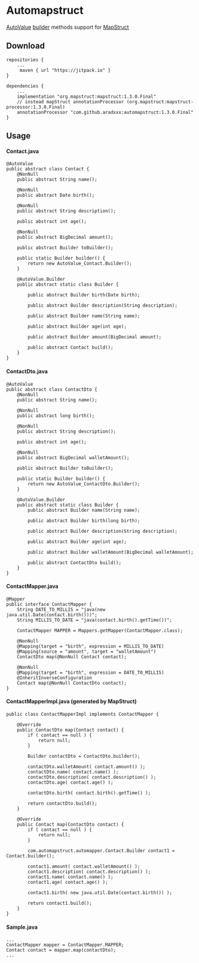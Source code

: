 # Automapstruct
[AutoValue](https://github.com/google/auto/blob/master/value/userguide/index.md) [builder](https://github.com/google/auto/blob/master/value/userguide/builders.md) methods support for [MapStruct](http://mapstruct.org)


## Download
    repositories {
        ...
         maven { url "https://jitpack.io" }
    }
    
    dependencies {
        ...
        implementation "org.mapstruct:mapstruct:1.3.0.Final"
        // instead mapStruct annotationProcessor (org.mapstruct:mapstruct-processor:1.3.0.Final)
        annotationProcessor "com.github.aradxxx:automapstruct:1.3.0.Final"
    }
    
    
## Usage



#### Contact.java
```
@AutoValue
public abstract class Contact {
    @NonNull
    public abstract String name();

    @NonNull
    public abstract Date birth();

    @NonNull
    public abstract String description();

    public abstract int age();

    @NonNull
    public abstract BigDecimal amount();

    public abstract Builder toBuilder();

    public static Builder builder() {
        return new AutoValue_Contact.Builder();
    }

    @AutoValue.Builder
    public abstract static class Builder {

        public abstract Builder birth(Date birth);

        public abstract Builder description(String description);

        public abstract Builder name(String name);

        public abstract Builder age(int age);

        public abstract Builder amount(BigDecimal amount);

        public abstract Contact build();
    }
}
```   
    
   
   
#### ContactDto.java
```
@AutoValue
public abstract class ContactDto {
    @NonNull
    public abstract String name();

    @NonNull
    public abstract long birth();

    @NonNull
    public abstract String description();

    public abstract int age();

    @NonNull
    public abstract BigDecimal walletAmount();

    public abstract Builder toBuilder();

    public static Builder builder() {
        return new AutoValue_ContactDto.Builder();
    }

    @AutoValue.Builder
    public abstract static class Builder {
        public abstract Builder name(String name);

        public abstract Builder birth(long birth);

        public abstract Builder description(String description);

        public abstract Builder age(int age);

        public abstract Builder walletAmount(BigDecimal walletAmount);

        public abstract ContactDto build();
    }
}
```



#### ContactMapper.java
```
@Mapper
public interface ContactMapper {
    String DATE_TO_MILLIS = "java(new java.util.Date(contact.birth()))";
    String MILLIS_TO_DATE = "java(contact.birth().getTime())";

    ContactMapper MAPPER = Mappers.getMapper(ContactMapper.class);

    @NonNull
    @Mapping(target = "birth", expression = MILLIS_TO_DATE)
    @Mapping(source = "amount", target = "walletAmount")
    ContactDto map(@NonNull Contact contact);

    @NonNull
    @Mapping(target = "birth", expression = DATE_TO_MILLIS)
    @InheritInverseConfiguration
    Contact map(@NonNull ContactDto contact);
}
```



#### ContactMapperImpl.java (generated by MapStruct)
````
public class ContactMapperImpl implements ContactMapper {

    @Override
    public ContactDto map(Contact contact) {
        if ( contact == null ) {
            return null;
        }

        Builder contactDto = ContactDto.builder();

        contactDto.walletAmount( contact.amount() );
        contactDto.name( contact.name() );
        contactDto.description( contact.description() );
        contactDto.age( contact.age() );

        contactDto.birth( contact.birth().getTime() );

        return contactDto.build();
    }

    @Override
    public Contact map(ContactDto contact) {
        if ( contact == null ) {
            return null;
        }

        com.automapstruct.automapper.Contact.Builder contact1 = Contact.builder();

        contact1.amount( contact.walletAmount() );
        contact1.description( contact.description() );
        contact1.name( contact.name() );
        contact1.age( contact.age() );

        contact1.birth( new java.util.Date(contact.birth()) );

        return contact1.build();
    }
}
````



#### Sample.java
```
...
ContactMapper mapper = ContactMapper.MAPPER;
Contact contact = mapper.map(contactDto);
...
```
